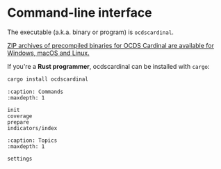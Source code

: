 # Command-line interface

The executable (a.k.a. binary or program) is `ocdscardinal`.

[ZIP archives of precompiled binaries for OCDS Cardinal are available for Windows, macOS and Linux.](http://github.com/open-contracting/cardinal-rs/releases)

If you're a **Rust programmer**, ocdscardinal can be installed with `cargo`:

```bash
cargo install ocdscardinal
```

```{toctree}
:caption: Commands
:maxdepth: 1

init
coverage
prepare
indicators/index
```

```{toctree}
:caption: Topics
:maxdepth: 1

settings
```
